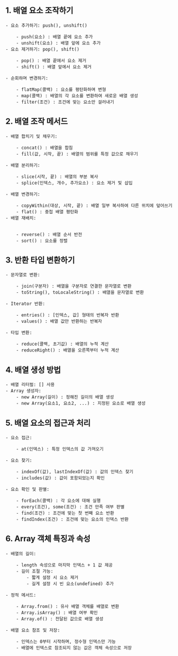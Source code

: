 
## 1. 배열 요소 조작하기

    - 요소 추가하기: push(), unshift()

        - push(요소) : 배열 끝에 요소 추가
        - unshift(요소) : 배열 앞에 요소 추가
    - 요소 제거하기: pop(), shift()

        - pop() : 배열 끝에서 요소 제거
        - shift() : 배열 앞에서 요소 제거

    - 순회하며 변경하기:

        - flatMap(콜백) : 요소를 평탄화하며 변형
        - map(콜백) : 배열의 각 요소를 변환하여 새로운 배열 생성
        - filter(조건) : 조건에 맞는 요소만 걸러내기

## 2. 배열 조작 메서드

    - 배열 합치기 및 채우기:

        - concat() : 배열을 합침
        - fill(값, 시작, 끝) : 배열의 범위를 특정 값으로 채우기

    - 배열 분리하기:

        - slice(시작, 끝) : 배열의 부분 복사
        - splice(인덱스, 개수, 추가요소) : 요소 제거 및 삽입

    - 배열 변경하기:

        - copyWithin(대상, 시작, 끝) : 배열 일부 복사하여 다른 위치에 덮어쓰기
        - flat() : 중첩 배열 평탄화
    - 배열 재배치:

        
        - reverse() : 배열 순서 반전
        - sort() : 요소를 정렬

## 3. 반환 타입 변환하기

    - 문자열로 변환:

        - join(구분자) : 배열을 구분자로 연결한 문자열로 변환
        - toString(), toLocaleString() : 배열을 문자열로 변환

    - Iterator 반환:

        - entries() : [인덱스, 값] 형태의 반복자 반환
        - values() : 배열 값만 반환하는 반복자
    
    - 타입 변환:

        - reduce(콜백, 초기값) : 배열의 누적 계산
        - reduceRight() : 배열을 오른쪽부터 누적 계산

## 4. 배열 생성 방법
    - 배열 리터럴: [] 사용
    - Array 생성자:
        - new Array(길이) : 정해진 길이의 배열 생성
        - new Array(요소1, 요소2, ...) : 지정된 요소로 배열 생성

## 5. 배열 요소의 접근과 처리

    - 요소 접근:

        - at(인덱스) : 특정 인덱스의 값 가져오기

    - 요소 찾기:

        - indexOf(값), lastIndexOf(값) : 값의 인덱스 찾기
        - includes(값) : 값이 포함되었는지 확인

    - 요소 확인 및 판별:

        - forEach(콜백) : 각 요소에 대해 실행
        - every(조건), some(조건) : 조건 만족 여부 판별
        - find(조건) : 조건에 맞는 첫 번째 요소 반환
        - findIndex(조건) : 조건에 맞는 요소의 인덱스 반환

## 6. Array 객체 특징과 속성

    - 배열의 길이:

        - length 속성으로 마지막 인덱스 + 1 값 제공
        - 길이 조절 가능:
            - 짧게 설정 시 요소 제거
            - 길게 설정 시 빈 요소(undefined) 추가

    - 정적 메서드:

        - Array.from() : 유사 배열 객체를 배열로 변환
        - Array.isArray() : 배열 여부 확인
        - Array.of() : 전달된 값으로 배열 생성

    - 배열 요소 참조 및 저장:

        - 인덱스는 0부터 시작하며, 정수형 인덱스만 가능
        - 배열에 인덱스로 참조되지 않는 값은 객체 속성으로 저장